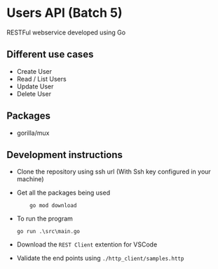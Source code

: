 # Users API (Batch 5)

RESTFul webservice developed using Go

## Different use cases

- Create User
- Read / List Users
- Update User
- Delete User

## Packages

- gorilla/mux

## Development instructions

- Clone the repository using ssh url (With Ssh key configured in your machine)

- Get all the packages being used
    ``` Shell
        go mod download
    ```

- To run the program
    ``` Shell
    go run .\src\main.go
    ```

- Download the `REST Client` extention for VSCode

- Validate the end points using `./http_client/samples.http`

